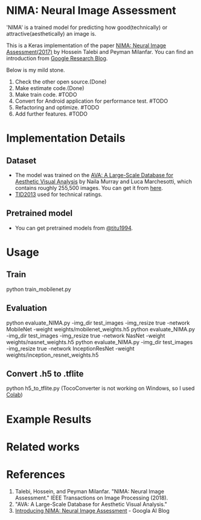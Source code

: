 # NIMA: Neural Image Assessment

'NIMA' is a trained model for predicting how good(technically) or attractive(aesthetically) an image is.

This is a Keras implementation of the paper [NIMA: Neural Image Assessment(2017)](https://arxiv.org/pdf/1709.05424.pdf) by Hossein Talebi and Peyman Milanfar. You can find an introduction from [Google Research Blog](https://ai.googleblog.com/2017/12/introducing-nima-neural-image-assessment.html).


Below is my mild stone.
1. Check the other open source.(Done)
2. Make estimate code.(Done)
3. Make train code. #TODO
4. Convert for Android application for performance test. #TODO
5. Refactoring and optimize. #TODO
6. Add further features. #TODO

# Implementation Details
## Dataset
+ The model was trained on the [AVA: A Large-Scale Database for Aesthetic Visual Analysis](http://refbase.cvc.uab.es/files/MMP2012a.pdf) by Naila Murray and Luca Marchesotti, which contains roughly 255,500 images. You can get it from [here](https://github.com/mtobeiyf/ava_downloader).
+ [TID2013](http://www.ponomarenko.info/tid2013.htm) used for technical ratings.

## Pretrained model
+ You can get pretrained models from [@titu1994](https://github.com/titu1994/neural-image-assessment/releases).

# Usage
## Train
 python train_mobilenet.py

## Evaluation
 python evaluate_NIMA.py -img_dir test_images -img_resize true -network MobileNet -weight weights/mobilenet_weights.h5
 python evaluate_NIMA.py -img_dir test_images -img_resize true -network NasNet -weight weights/nasnet_weights.h5
 python evaluate_NIMA.py -img_dir test_images -img_resize true -network InceptionResNet -weight weights/inception_resnet_weights.h5

## Convert .h5 to .tflite
 python h5_to_tflite.py (TocoConverter is not working on Windows, so I used [Colab](https://colab.research.google.com))

# Example Results

# Related works

# References
1. Talebi, Hossein, and Peyman Milanfar. "NIMA: Neural Image Assessment." IEEE Transactions on Image Processing (2018).
2. "AVA: A Large-Scale Database for Aesthetic Visual Analysis." 
3. [Introducing NIMA: Neural Image Assessment](https://ai.googleblog.com/2017/12/introducing-nima-neural-image-assessment.html) - Googla AI Blog

